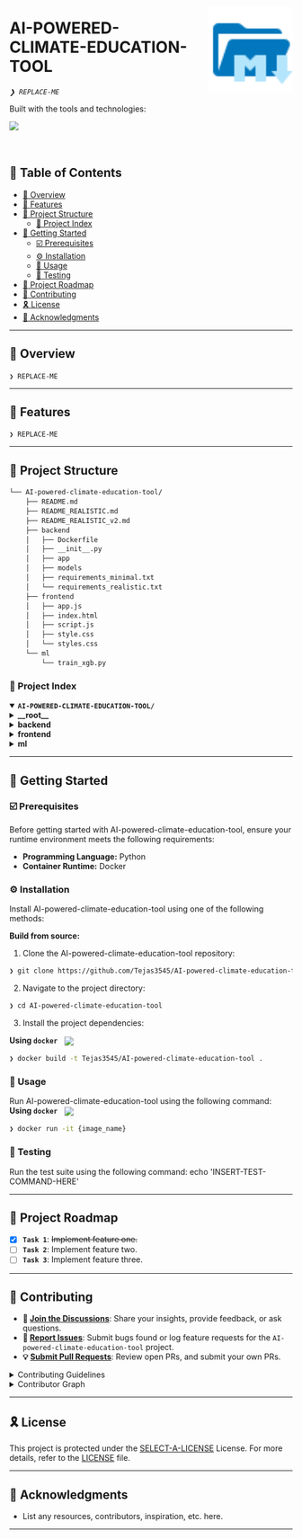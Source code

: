 <div align="left" style="position: relative;">
<img src="https://raw.githubusercontent.com/PKief/vscode-material-icon-theme/ec559a9f6bfd399b82bb44393651661b08aaf7ba/icons/folder-markdown-open.svg" align="right" width="30%" style="margin: -20px 0 0 20px;">
<h1>AI-POWERED-CLIMATE-EDUCATION-TOOL</h1>
<p align="left">
	<em><code>❯ REPLACE-ME</code></em>
</p>
<p align="left">
	<!-- Shields.io badges disabled, using skill icons. --></p>
<p align="left">Built with the tools and technologies:</p>
<p align="left">
	<a href="https://skillicons.dev">
		<img src="https://skillicons.dev/icons?i=css,docker,html,md">
	</a></p>
</div>
<br clear="right">

## 🔗 Table of Contents

- [📍 Overview](#-overview)
- [👾 Features](#-features)
- [📁 Project Structure](#-project-structure)
  - [📂 Project Index](#-project-index)
- [🚀 Getting Started](#-getting-started)
  - [☑️ Prerequisites](#-prerequisites)
  - [⚙️ Installation](#-installation)
  - [🤖 Usage](#🤖-usage)
  - [🧪 Testing](#🧪-testing)
- [📌 Project Roadmap](#-project-roadmap)
- [🔰 Contributing](#-contributing)
- [🎗 License](#-license)
- [🙌 Acknowledgments](#-acknowledgments)

---

## 📍 Overview

<code>❯ REPLACE-ME</code>

---

## 👾 Features

<code>❯ REPLACE-ME</code>

---

## 📁 Project Structure

```sh
└── AI-powered-climate-education-tool/
    ├── README.md
    ├── README_REALISTIC.md
    ├── README_REALISTIC_v2.md
    ├── backend
    │   ├── Dockerfile
    │   ├── __init__.py
    │   ├── app
    │   ├── models
    │   ├── requirements_minimal.txt
    │   └── requirements_realistic.txt
    ├── frontend
    │   ├── app.js
    │   ├── index.html
    │   ├── script.js
    │   ├── style.css
    │   └── styles.css
    └── ml
        └── train_xgb.py
```


### 📂 Project Index
<details open>
	<summary><b><code>AI-POWERED-CLIMATE-EDUCATION-TOOL/</code></b></summary>
	<details> <!-- __root__ Submodule -->
		<summary><b>__root__</b></summary>
		<blockquote>
			<table>
			</table>
		</blockquote>
	</details>
	<details> <!-- backend Submodule -->
		<summary><b>backend</b></summary>
		<blockquote>
			<table>
			<tr>
				<td><b><a href='https://github.com/Tejas3545/AI-powered-climate-education-tool/blob/master/backend/requirements_realistic.txt'>requirements_realistic.txt</a></b></td>
				<td><code>❯ REPLACE-ME</code></td>
			</tr>
			<tr>
				<td><b><a href='https://github.com/Tejas3545/AI-powered-climate-education-tool/blob/master/backend/requirements_minimal.txt'>requirements_minimal.txt</a></b></td>
				<td><code>❯ REPLACE-ME</code></td>
			</tr>
			<tr>
				<td><b><a href='https://github.com/Tejas3545/AI-powered-climate-education-tool/blob/master/backend/Dockerfile'>Dockerfile</a></b></td>
				<td><code>❯ REPLACE-ME</code></td>
			</tr>
			</table>
			<details>
				<summary><b>models</b></summary>
				<blockquote>
					<table>
					<tr>
						<td><b><a href='https://github.com/Tejas3545/AI-powered-climate-education-tool/blob/master/backend/models/.keep'>.keep</a></b></td>
						<td><code>❯ REPLACE-ME</code></td>
					</tr>
					</table>
				</blockquote>
			</details>
			<details>
				<summary><b>app</b></summary>
				<blockquote>
					<table>
					<tr>
						<td><b><a href='https://github.com/Tejas3545/AI-powered-climate-education-tool/blob/master/backend/app/predictor.py'>predictor.py</a></b></td>
						<td><code>❯ REPLACE-ME</code></td>
					</tr>
					<tr>
						<td><b><a href='https://github.com/Tejas3545/AI-powered-climate-education-tool/blob/master/backend/app/simulation.py'>simulation.py</a></b></td>
						<td><code>❯ REPLACE-ME</code></td>
					</tr>
					<tr>
						<td><b><a href='https://github.com/Tejas3545/AI-powered-climate-education-tool/blob/master/backend/app/main.py'>main.py</a></b></td>
						<td><code>❯ REPLACE-ME</code></td>
					</tr>
					<tr>
						<td><b><a href='https://github.com/Tejas3545/AI-powered-climate-education-tool/blob/master/backend/app/ml_model.py'>ml_model.py</a></b></td>
						<td><code>❯ REPLACE-ME</code></td>
					</tr>
					<tr>
						<td><b><a href='https://github.com/Tejas3545/AI-powered-climate-education-tool/blob/master/backend/app/realistic_sim.py'>realistic_sim.py</a></b></td>
						<td><code>❯ REPLACE-ME</code></td>
					</tr>
					</table>
				</blockquote>
			</details>
		</blockquote>
	</details>
	<details> <!-- frontend Submodule -->
		<summary><b>frontend</b></summary>
		<blockquote>
			<table>
			<tr>
				<td><b><a href='https://github.com/Tejas3545/AI-powered-climate-education-tool/blob/master/frontend/app.js'>app.js</a></b></td>
				<td><code>❯ REPLACE-ME</code></td>
			</tr>
			<tr>
				<td><b><a href='https://github.com/Tejas3545/AI-powered-climate-education-tool/blob/master/frontend/style.css'>style.css</a></b></td>
				<td><code>❯ REPLACE-ME</code></td>
			</tr>
			<tr>
				<td><b><a href='https://github.com/Tejas3545/AI-powered-climate-education-tool/blob/master/frontend/script.js'>script.js</a></b></td>
				<td><code>❯ REPLACE-ME</code></td>
			</tr>
			<tr>
				<td><b><a href='https://github.com/Tejas3545/AI-powered-climate-education-tool/blob/master/frontend/index.html'>index.html</a></b></td>
				<td><code>❯ REPLACE-ME</code></td>
			</tr>
			<tr>
				<td><b><a href='https://github.com/Tejas3545/AI-powered-climate-education-tool/blob/master/frontend/styles.css'>styles.css</a></b></td>
				<td><code>❯ REPLACE-ME</code></td>
			</tr>
			</table>
		</blockquote>
	</details>
	<details> <!-- ml Submodule -->
		<summary><b>ml</b></summary>
		<blockquote>
			<table>
			<tr>
				<td><b><a href='https://github.com/Tejas3545/AI-powered-climate-education-tool/blob/master/ml/train_xgb.py'>train_xgb.py</a></b></td>
				<td><code>❯ REPLACE-ME</code></td>
			</tr>
			</table>
		</blockquote>
	</details>
</details>

---
## 🚀 Getting Started

### ☑️ Prerequisites

Before getting started with AI-powered-climate-education-tool, ensure your runtime environment meets the following requirements:

- **Programming Language:** Python
- **Container Runtime:** Docker


### ⚙️ Installation

Install AI-powered-climate-education-tool using one of the following methods:

**Build from source:**

1. Clone the AI-powered-climate-education-tool repository:
```sh
❯ git clone https://github.com/Tejas3545/AI-powered-climate-education-tool
```

2. Navigate to the project directory:
```sh
❯ cd AI-powered-climate-education-tool
```

3. Install the project dependencies:


**Using `docker`** &nbsp; [<img align="center" src="https://img.shields.io/badge/Docker-2CA5E0.svg?style={badge_style}&logo=docker&logoColor=white" />](https://www.docker.com/)

```sh
❯ docker build -t Tejas3545/AI-powered-climate-education-tool .
```




### 🤖 Usage
Run AI-powered-climate-education-tool using the following command:
**Using `docker`** &nbsp; [<img align="center" src="https://img.shields.io/badge/Docker-2CA5E0.svg?style={badge_style}&logo=docker&logoColor=white" />](https://www.docker.com/)

```sh
❯ docker run -it {image_name}
```


### 🧪 Testing
Run the test suite using the following command:
echo 'INSERT-TEST-COMMAND-HERE'

---
## 📌 Project Roadmap

- [X] **`Task 1`**: <strike>Implement feature one.</strike>
- [ ] **`Task 2`**: Implement feature two.
- [ ] **`Task 3`**: Implement feature three.

---

## 🔰 Contributing

- **💬 [Join the Discussions](https://github.com/Tejas3545/AI-powered-climate-education-tool/discussions)**: Share your insights, provide feedback, or ask questions.
- **🐛 [Report Issues](https://github.com/Tejas3545/AI-powered-climate-education-tool/issues)**: Submit bugs found or log feature requests for the `AI-powered-climate-education-tool` project.
- **💡 [Submit Pull Requests](https://github.com/Tejas3545/AI-powered-climate-education-tool/blob/main/CONTRIBUTING.md)**: Review open PRs, and submit your own PRs.

<details closed>
<summary>Contributing Guidelines</summary>

1. **Fork the Repository**: Start by forking the project repository to your github account.
2. **Clone Locally**: Clone the forked repository to your local machine using a git client.
   ```sh
   git clone https://github.com/Tejas3545/AI-powered-climate-education-tool
   ```
3. **Create a New Branch**: Always work on a new branch, giving it a descriptive name.
   ```sh
   git checkout -b new-feature-x
   ```
4. **Make Your Changes**: Develop and test your changes locally.
5. **Commit Your Changes**: Commit with a clear message describing your updates.
   ```sh
   git commit -m 'Implemented new feature x.'
   ```
6. **Push to github**: Push the changes to your forked repository.
   ```sh
   git push origin new-feature-x
   ```
7. **Submit a Pull Request**: Create a PR against the original project repository. Clearly describe the changes and their motivations.
8. **Review**: Once your PR is reviewed and approved, it will be merged into the main branch. Congratulations on your contribution!
</details>

<details closed>
<summary>Contributor Graph</summary>
<br>
<p align="left">
   <a href="https://github.com{/Tejas3545/AI-powered-climate-education-tool/}graphs/contributors">
      <img src="https://contrib.rocks/image?repo=Tejas3545/AI-powered-climate-education-tool">
   </a>
</p>
</details>

---

## 🎗 License

This project is protected under the [SELECT-A-LICENSE](https://choosealicense.com/licenses) License. For more details, refer to the [LICENSE](https://choosealicense.com/licenses/) file.

---

## 🙌 Acknowledgments

- List any resources, contributors, inspiration, etc. here.

---
